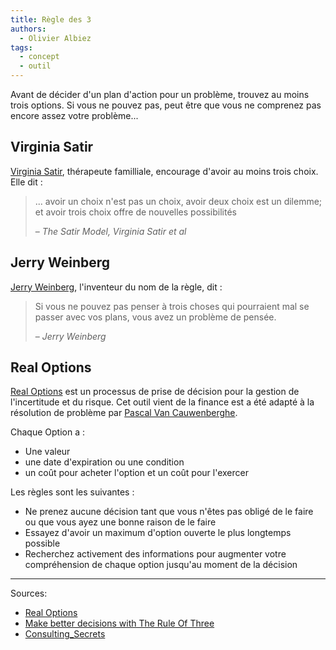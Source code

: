 ```yaml
---
title: Règle des 3
authors:
  - Olivier Albiez
tags:
  - concept
  - outil
---
```


Avant de décider d'un plan d'action pour un problème, trouvez au moins trois options. Si vous ne pouvez pas, peut être que vous ne comprenez pas encore assez votre problème...


## Virginia Satir

[Virginia Satir], thérapeute familliale, encourage d'avoir au moins trois choix. Elle dit :

> ... avoir un choix n'est pas un choix, avoir deux choix est un dilemme; et avoir trois choix offre de nouvelles possibilités
>
> – <cite>The Satir Model, Virginia Satir et al</cite>


## Jerry Weinberg

[Jerry Weinberg], l'inventeur du nom de la règle, dit :

> Si vous ne pouvez pas penser à trois choses qui pourraient mal se passer avec vos plans, vous avez un problème de pensée.
>
> – <cite>Jerry Weinberg</cite>


## Real Options

[Real Options] est un processus de prise de décision pour la gestion de l'incertitude et du risque. Cet outil vient de la finance est a été adapté à la résolution de problème par [Pascal Van Cauwenberghe].

Chaque Option a :

- Une valeur
- une date d'expiration ou une condition
- un coût pour acheter l'option et un coût pour l'exercer

Les règles sont les suivantes :

- Ne prenez aucune décision tant que vous n'êtes pas obligé de le faire ou que vous ayez une bonne raison de le faire
- Essayez d'avoir un maximum d'option ouverte le plus longtemps possible
- Recherchez activement des informations pour augmenter votre compréhension de chaque option jusqu'au moment de la décision

---
Sources:

- [Real Options]
- [Make better decisions with The Rule Of Three]
- [Consulting_Secrets]


[Real Options]: http://www.agilecoach.net/coach-tools/real-options/
[Pascal Van Cauwenberghe]: https://www.linkedin.com/in/pascalvancauwenberghe
[Virginia Satir]: https://fr.wikipedia.org/wiki/Virginia_Satir
[Jerry Weinberg]: www.geraldmweinberg.com/
[Consulting_Secrets]: http://www.geraldmweinberg.com/Site/Consulting_Secrets.html
[Make better decisions with The Rule Of Three]: http://www.conferencesthatwork.com/index.php/learning/2012/05/make-better-decisions-with-the-rule-of-three/
